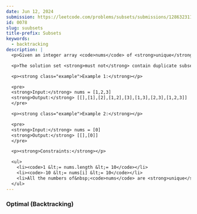 ```yaml
---
date: Jun 12, 2024
submission: https://leetcode.com/problems/subsets/submissions/1286323116
id: 0078
slug: suubsets
title-prefix: Subsets
keywords:
  - backtracking
description: |
  <p>Given an integer array <code>nums</code> of <strong>unique</strong> elements, return <em>all possible</em> <span data-keyword="subset"><em>subsets</em></span> <em>(the power set)</em>.</p>

  <p>The solution set <strong>must not</strong> contain duplicate subsets. Return the solution in <strong>any order</strong>.</p>

  <p><strong class="example">Example 1:</strong></p>

  <pre>
  <strong>Input:</strong> nums = [1,2,3]
  <strong>Output:</strong> [[],[1],[2],[1,2],[3],[1,3],[2,3],[1,2,3]]
  </pre>

  <p><strong class="example">Example 2:</strong></p>

  <pre>
  <strong>Input:</strong> nums = [0]
  <strong>Output:</strong> [[],[0]]
  </pre>

  <p><strong>Constraints:</strong></p>

  <ul>
    <li><code>1 &lt;= nums.length &lt;= 10</code></li>
    <li><code>-10 &lt;= nums[i] &lt;= 10</code></li>
    <li>All the numbers of&nbsp;<code>nums</code> are <strong>unique</strong>.</li>
  </ul>
---
```


### Optimal (Backtracking)

```ts {include="index.ts"}

```
